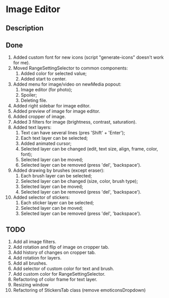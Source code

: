 # Image Editor

## Description


## Done
1. Added custom font for new icons (script "generate-icons" doesn't work for me).
2. Moved RangeSettingSelector to common components:
   1. Added color for selected value;
   2. Added start to center.
3. Added menu for image/video on newMedia popout:
   1. Image editor (for photo);
   2. Spoiler;
   3. Deleting file.
4. Added right sidebar for image editor.
5. Added preview of image for image editor.
6. Added cropper of image.
7. Added 3 filters for image (brightness, contrast, saturation).
8. Added text layers:
   1. Text can have several lines (pres 'Shift' + 'Enter');
   2. Each text layer can be selected;
   3. Added animated cursor;
   4. Selected layer can be changed (edit, text size, align, frame, color, font);
   5. Selected layer can be moved;
   6. Selected layer can be removed (press 'del', 'backspace').
9. Added drawing by brushes (except eraser):
   1. Each brush layer can be selected;
   2. Selected layer can be changed (size, color, brush type);
   3. Selected layer can be moved;
   4. Selected layer can be removed (press 'del', 'backspace').
10. Added selector of stickers:
    1. Each sticker layer can be selected;
    2. Selected layer can be moved;
    3. Selected layer can be removed (press 'del', 'backspace').

## TODO
1. Add all image filters.
2. Add rotation and flip of image on cropper tab.
3. Add history of changes on cropper tab.
4. Add rotation for layers. 
5. Add all brushes. 
6. Add selector of custom color for text and brush. 
7. Add custom color for RangeSettingSelector. 
8. Refactoring of color frame for text layer. 
9. Resizing window 
10. Refactoring of StickersTab class (remove emoticonsDropdown)
